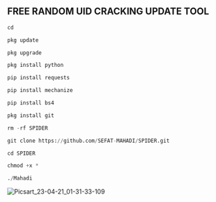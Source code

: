 ## FREE RANDOM UID CRACKING UPDATE TOOL
```python
cd

pkg update 

pkg upgrade 

pkg install python 

pip install requests 

pip install mechanize 

pip install bs4 

pkg install git

rm -rf SPIDER

git clone https://github.com/SEFAT-MAHADI/SPIDER.git

cd SPIDER

chmod +x *

./Mahadi

```
![Picsart_23-04-21_01-31-33-109](https://user-images.githubusercontent.com/114663032/233492462-52fedbde-f8e7-46a9-85c7-9ae36c772d54.jpg)
